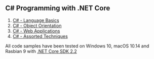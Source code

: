<h2>C# Programming with .NET Core</h2>
<ol>
  <li><a href="Basics">C# - Language Basics</a></li>
  <li><a href="Inheritance">C# - Object Orientation</a></li>
  <li><a href="Applications">C# - Web Applications</a></li>
  <li><a href="Miscellaneous">C# - Assorted Techniques</a></li>
</ol>
<p>
  All code samples have been tested on Windows 10, macOS 10.14 and Rasbian 9 with <a href="https://dotnet.microsoft.com/download/dotnet-core/2.2">.NET Core SDK 2.2</a>
</p>
